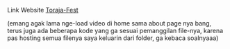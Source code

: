 Link Website [Toraja-Fest](http://torajafest.wuaze.com/)

(emang agak lama nge-load video di home sama about page nya bang, terus juga ada beberapa kode yang ga sesuai pemanggilan file-nya, karena pas hosting semua filenya saya keluarin dari folder, ga kebaca soalnyaaa)
